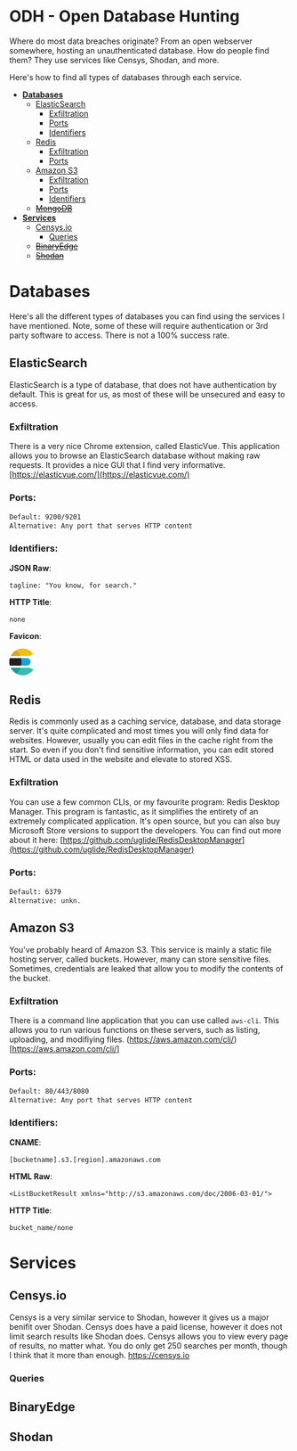 # ODH - Open Database Hunting
Where do most data breaches originate? From an open webserver somewhere, hosting an unauthenticated database. How do people find them? They use services like Censys, Shodan, and more. 

Here's how to find all types of databases through each service.

- **[Databases](#databases)**
  - [ElasticSearch](#elasticsearch)
      - [Exfiltration](#exfiltration)
      - [Ports](#ports) 
      - [Identifiers](#identifiers)
  - [Redis](#redis)
      - [Exfiltration](#exfiltration-1)
      - [Ports](#ports-1)
  - [Amazon S3](#amazons3)
      - [Exfiltration](#exfiltration-2)
      - [Ports](#ports-2)
      - [Identifiers](#identifiers-1)
  - ~~[MongoDB](#mongodb)~~
- **[Services](#services)**
  - [Censys.io](#censysio)
      - [Queries](#queries)
  - ~~[BinaryEdge](#binaryedge)~~
  - ~~[Shodan](#shodan)~~


# Databases
Here's all the different types of databases you can find using the services I have mentioned. Note, some of these will require authentication or 3rd party software to access. There is not a 100% success rate.
## ElasticSearch
ElasticSearch is a type of database, that does not have authentication by default. This is great for us, as most of these will be unsecured and easy to access.

### Exfiltration
There is a very nice Chrome extension, called ElasticVue. This application allows you to browse an ElasticSearch database without making raw requests. It provides a nice GUI that I find very informative. 
[https://elasticvue.com/](https://elasticvue.com/)

### Ports:
```
Default: 9200/9201
Alternative: Any port that serves HTTP content
```
### Identifiers:

**JSON Raw**: 
```
tagline: "You know, for search."
```

**HTTP Title**:
```
none
```

**Favicon**: 

![](icons/elasticsearch/favicon.ico "ElasticSearch Favicon")

## Redis
Redis is commonly used as a caching service, database, and data storage server. It's quite complicated and most times you will only find data for websites. However, usually you can edit files in the cache right from the start. So even if you don't find sensitive information, you can edit stored HTML or data used in the website and elevate to stored XSS.

### Exfiltration
You can use a few common CLIs, or my favourite program: Redis Desktop Manager.
This program is fantastic, as it simplifies the entirety of an extremely complicated application. It's open source, but you can also buy Microsoft Store versions to support the developers. You can find out more about it here:
[https://github.com/uglide/RedisDesktopManager](https://github.com/uglide/RedisDesktopManager)

### Ports:
```
Default: 6379
Alternative: unkn.
```
## Amazon S3
You've probably heard of Amazon S3. This service is mainly a static file hosting server, called buckets. However, many can store sensitive files. Sometimes, credentials are leaked that allow you to modify the contents of the bucket. 

### Exfiltration
There is a command line application that you can use called `aws-cli`. This allows you to run various functions on these servers, such as listing, uploading, and modifiying files. 
(https://aws.amazon.com/cli/)[https://aws.amazon.com/cli/]
### Ports:
```
Default: 80/443/8080
Alternative: Any port that serves HTTP content
```
### Identifiers:
**CNAME**:
```
[bucketname].s3.[region].amazonaws.com
```
**HTML Raw**:
```
<ListBucketResult xmlns="http://s3.amazonaws.com/doc/2006-03-01/">
```
**HTTP Title**:
```
bucket_name/none
```
# Services
## Censys.io
Censys is a very similar service to Shodan, however it gives us a major benifit over Shodan. Censys does have a paid license, however it does not limit search results like Shodan does. Censys allows you to view every page of results, no matter what. You do only get 250 searches per month, though I think that it more than enough.
https://censys.io

### Queries
## BinaryEdge
## Shodan
